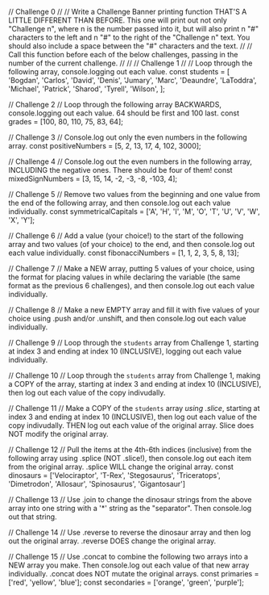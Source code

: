 // Challenge 0
//
// Write a Challenge Banner printing function THAT'S A LITTLE DIFFERENT THAN BEFORE. This one will print out not only "Challenge n", where n is the number passed into it, but will also print n "#" characters to the left and n "#" to the right of the "Challenge n" text. You should also include a space between the "#" characters and the text.
//
// Call this function before each of the below challenges, passing in the number of the current challenge.
// 
//
// Challenge 1
//
// Loop through the following array, console.logging out each value.
const students = [
  'Bogdan',
  'Carlos',
  'David',
  'Denis',
  'Jumary',
  'Marc',
  'Deaundre',
  'LaToddra',
  'Michael',
  'Patrick',
  'Sharod',
  'Tyrell',
  'Wilson',
];


// Challenge 2
// Loop through the following array BACKWARDS, console.logging out each value. 64 should be first and 100 last.
const grades = [100, 80, 110, 75, 83, 64];


// Challenge 3
// Console.log out only the even numbers in the following array.
const positiveNumbers = [5, 2, 13, 17, 4, 102, 3000];


// Challenge 4
// Console.log out the even numbers in the following array, INCLUDING the negative ones. There should be four of them!
const mixedSignNumbers = [3, 15, 14, -2, -3, -8, -103, 4];


// Challenge 5
// Remove two values from the beginning and one value from the end of the following array, and then console.log out each value individually.
const symmetricalCapitals = ['A', 'H', 'I', 'M', 'O', 'T', 'U', 'V', 'W', 'X', 'Y'];


// Challenge 6
// Add a value (your choice!) to the start of the following array and two values (of your choice) to the end, and then console.log out each value individually.
const fibonacciNumbers = [1, 1, 2, 3, 5, 8, 13];


// Challenge 7
// Make a NEW array, putting 5 values of your choice, using the format for placing values in while declaring the variable (the same format as the previous 6 challenges), and then console.log out each value individually.


// Challenge 8
// Make a new EMPTY array and fill it with five values of your choice using .push and/or .unshift, and then console.log out each value individually.


// Challenge 9
// Loop through the `students` array from Challenge 1, starting at index 3 and ending at index 10 (INCLUSIVE), logging out each value individually.


// Challenge 10
// Loop through the `students` array from Challenge 1, making a COPY of the array, starting at index 3 and ending at index 10 (INCLUSIVE), then log out each value of the copy indivudally.


// Challenge 11
// Make a COPY of the `students` array *using .slice*, starting at index 3 and ending at index 10 (INCLUSIVE), then log out each value of the copy indivudally. THEN log out each value of the original array. Slice does NOT modify the original array.


// Challenge 12
// Pull the items at the 4th-6th indices (inclusive) from the following array using .splice (NOT .slice!), then console.log out each item from the original array. .splice WILL change the original array.
const dinosaurs = ['Velociraptor', 'T-Rex', 'Stegosaurus', 'Triceratops', 'Dimetrodon', 'Allosaur', 'Spinosaurus', 'Gigantosaur']


// Challenge 13
// Use .join to change the dinosaur strings from the above array into one string with a '*' string as the "separator". Then console.log out that string.


// Challenge 14
// Use .reverse to reverse the dinosaur array and then log out the original array. .reverse DOES change the original array.


// Challenge 15
// Use .concat to combine the following two arrays into a NEW array you make. Then console.log out each value of that new array individually. .concat does NOT mutate the original arrays.
const primaries = ['red', 'yellow', 'blue'];
const secondaries = ['orange', 'green', 'purple'];